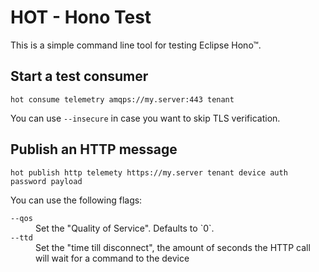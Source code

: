 # HOT - Hono Test

This is a simple command line tool for testing Eclipse Hono™.

## Start a test consumer

    hot consume telemetry amqps://my.server:443 tenant

You can use `--insecure` in case you want to skip TLS verification.

## Publish an HTTP message

    hot publish http telemety https://my.server tenant device auth password payload

You can use the following flags:

<dl>

<dt><code>--qos</code></dt>
<dd>Set the "Quality of Service". Defaults to `0`.</dd>

<dt><code>--ttd</code></dt>
<dd>Set the "time till disconnect", the amount of seconds the HTTP call will
wait for a command to the device</dd>

</dl>